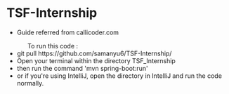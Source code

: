 # TSF-Internship

<ul>
  <li> Guide referred from callicoder.com </li>
  <ul>To run this code :</ul>
    <li> git pull https://github.com/samanyu6/TSF-Internship/ </li>
    <li> Open your terminal within the directory TSF_Internship </li>
    <li> then run the command 'mvn spring-boot:run' </li>
    <li> or if you're using IntelliJ, open the directory in IntelliJ and run the code normally. </li>
